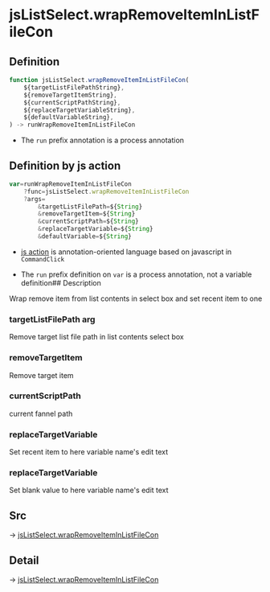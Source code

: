 # jsListSelect.wrapRemoveItemInListFileCon

## Definition

```js.js
function jsListSelect.wrapRemoveItemInListFileCon(
	${targetListFilePathString},
	${removeTargetItemString},
	${currentScriptPathString},
	${replaceTargetVariableString},
	${defaultVariableString},
) -> runWrapRemoveItemInListFileCon
```

- The `run` prefix annotation is a process annotation
## Definition by js action

```js.js
var=runWrapRemoveItemInListFileCon
	?func=jsListSelect.wrapRemoveItemInListFileCon
	?args=
		&targetListFilePath=${String}
		&removeTargetItem=${String}
		&currentScriptPath=${String}
		&replaceTargetVariable=${String}
		&defaultVariable=${String}
```

- [js action](#) is annotation-oriented language based on javascript in `CommandClick`

- The `run` prefix definition on `var` is a process annotation, not a variable definition## Description

Wrap remove item from list contents in select box and set recent item to one

### targetListFilePath arg
Remove target list file path in list contents select box

### removeTargetItem
Remove target item

### currentScriptPath
current fannel path

### replaceTargetVariable
Set recent item to here variable name's edit text

### replaceTargetVariable
Set blank value to here variable name's edit text


## Src

-> [jsListSelect.wrapRemoveItemInListFileCon](https://github.com/puutaro/CommandClick/blob/master/app/src/main/java/com/puutaro/commandclick/fragment_lib/terminal_fragment/js_interface/edit/JsListSelect.kt#L90)

## Detail

-> [jsListSelect.wrapRemoveItemInListFileCon](https://github.com/puutaro/CommandClick/blob/master/md/developer/js_interface/details/edit/JsListSelect/wrapRemoveItemInListFileCon.md)
